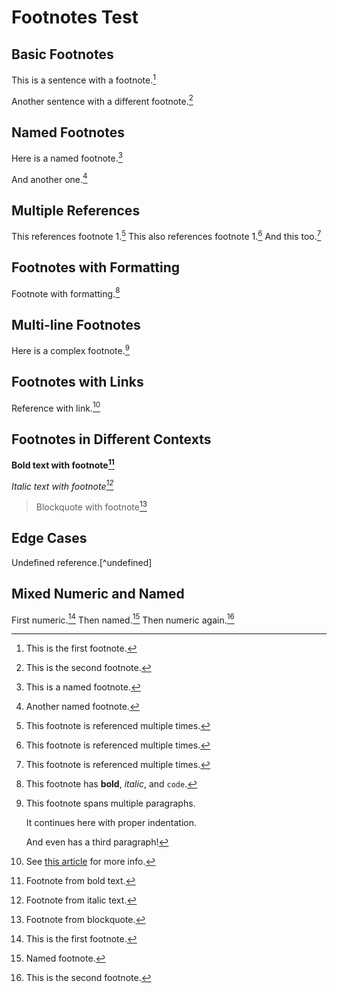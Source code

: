 # Footnotes Test

## Basic Footnotes

This is a sentence with a footnote.[^1]

Another sentence with a different footnote.[^2]

[^1]: This is the first footnote.
[^2]: This is the second footnote.

## Named Footnotes

Here is a named footnote.[^note-name]

And another one.[^my-footnote]

[^note-name]: This is a named footnote.
[^my-footnote]: Another named footnote.

## Multiple References

This references footnote 1.[^ref]
This also references footnote 1.[^ref]
And this too.[^ref]

[^ref]: This footnote is referenced multiple times.

## Footnotes with Formatting

Footnote with formatting.[^fmt]

[^fmt]: This footnote has **bold**, *italic*, and `code`.

## Multi-line Footnotes

Here is a complex footnote.[^complex]

[^complex]: This footnote spans multiple paragraphs.

    It continues here with proper indentation.

    And even has a third paragraph!

## Footnotes with Links

Reference with link.[^link]

[^link]: See [this article](https://example.com) for more info.

## Footnotes in Different Contexts

**Bold text with footnote[^b]**

*Italic text with footnote[^i]*

> Blockquote with footnote[^q]

[^b]: Footnote from bold text.
[^i]: Footnote from italic text.
[^q]: Footnote from blockquote.

## Edge Cases

Undefined reference.[^undefined]

[^unused]: This footnote is defined but never referenced.

[^1]: Duplicate footnote definition (first one wins).
[^1]: This should be ignored.

## Mixed Numeric and Named

First numeric.[^1]
Then named.[^alpha]
Then numeric again.[^2]

[^1]: First footnote.
[^alpha]: Named footnote.
[^2]: Second footnote.
